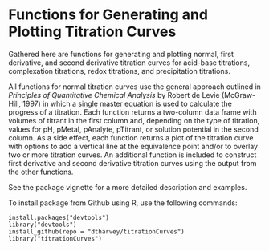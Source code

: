 # Functions for Generating and Plotting Titration Curves

Gathered here are functions for generating and plotting normal, first derivative, and second derivative titration curves for acid-base titrations, complexation titrations, redox titrations, and precipitation titrations.

All functions for normal titration curves use the general approach outlined in _Principles of Quantitative Chemical Analysis_ by Robert de Levie (McGraw-Hill, 1997) in which a single master equation is used to calculate the progress of a titration. Each function returns a two-column data frame with volumes of titrant in the first column and, depending on the type of titration, values for  pH, pMetal, pAnalyte, pTitrant, or solution potential in the second column. As a side effect, each function returns a plot of the titration curve with options to add a vertical line at the equivalence point and/or to overlay two or more titration curves. An additional function is included to construct first derivative and second derivative titration curves using the output from the other functions. 

See the package vignette for a more detailed description and examples.

To install package from Github using R, use the following commands:

```
install.packages("devtools")
library("devtools")
install_github(repo = "dtharvey/titrationCurves")
library("titrationCurves")
```